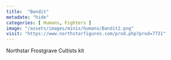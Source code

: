 ```yaml
---
title:  "Bandit"
metadate: "hide"
categories: [ Humans, Fighters ]
image: "/assets/images/minis/humans/Bandit2.png"
visit: "https://www.northstarfigures.com/prod.php?prod=7731"
---
```

Northstar Frostgrave Cultists kit